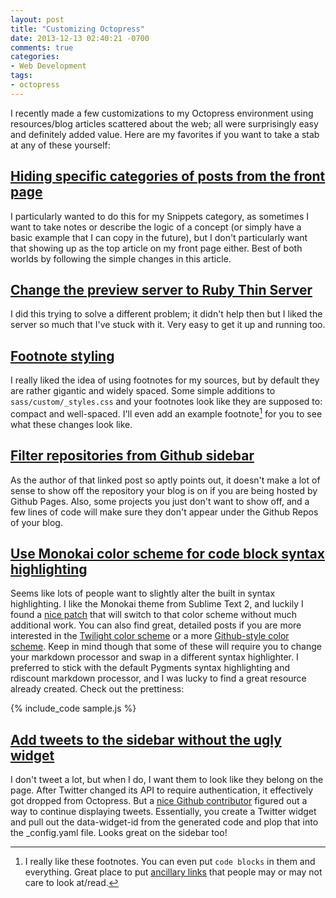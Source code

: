 ```yaml
---
layout: post
title: "Customizing Octopress"
date: 2013-12-13 02:40:21 -0700
comments: true
categories: 
- Web Development
tags:
- octopress
---
```

I recently made a few customizations to my Octopress environment using resources/blog articles scattered about the web; all were surprisingly easy and definitely added value.  Here are my favorites if you want to take a stab at any of these yourself:

## [Hiding specific categories of posts from the front page](http://arshad.github.io/blog/2012/05/10/recipe-hiding-posts-from-the-octopress-front-page/)  

I particularly wanted to do this for my Snippets category, as sometimes I want to take notes or describe the logic of a concept (or simply have a basic example that I can copy in the future), but I don't particularly want that showing up as the top article on my front page either.  Best of both worlds by following the simple changes in this article.

## [Change the preview server to Ruby Thin Server](http://blog.geoffpetrie.com/blog/2012/10/14/octopress-change-the-default-preview-server/)  

I did this trying to solve a different problem; it didn't help then but I liked the server so much that I've stuck with it. Very easy to get it up and running too.

## [Footnote styling](http://hiltmon.com/blog/2013/05/08/octopress-now-has-footnotes/)  

I really liked the idea of using footnotes for my sources, but by default they are rather gigantic and widely spaced.  Some simple additions to `sass/custom/_styles.css` and your footnotes look like they are supposed to: compact and well-spaced.  I'll even add an example footnote[^1] for you to see what these changes look like.

## [Filter repositories from Github sidebar](http://blog.codebykat.com/2013/05/20/three-octopress-tweaks/#github-aside) 

As the author of that linked post so aptly points out, it doesn't make a lot of sense to show off the repository your blog is on if you are being hosted by Github Pages.  Also, some projects you just don't want to show off, and a few lines of code will make sure they don't appear under the Github Repos of your blog.

## [Use Monokai color scheme for code block syntax highlighting](https://github.com/ragle/Monokai-Sublime-Text-Octopress) 

Seems like lots of people want to slightly alter the built in syntax highlighting.  I like the Monokai theme from Sublime Text 2, and luckily I found a [nice patch](https://github.com/ragle/Monokai-Sublime-Text-Octopress) that will switch to that color scheme without much additional work.  You can also find great, detailed posts if you are more interested in the [Twilight color scheme](http://blog.alestanis.com/2013/02/04/octopress-and-the-twilight-color-scheme/) or a more [Github-style color scheme](http://blog.codebykat.com/2013/05/23/gorgeous-octopress-codeblocks-with-coderay/).  Keep in mind though that some of these will require you to change your markdown processor and swap in a different syntax highlighter.  I preferred to stick with the default Pygments syntax highlighting and rdiscount markdown processor, and I was lucky to find a great resource already created.  Check out the prettiness:

{% include_code sample.js %}

## [Add tweets to the sidebar without the ugly widget](http://blog.jonathanrwallace.com/blog/2013/09/21/octopress-love-twitter-update/) 

I don't tweet a lot, but when I do, I want them to look like they belong on the page.  After Twitter changed its API to require authentication, it effectively got dropped from Octopress.  But a [nice Github contributor](https://github.com/imathis/octopress/pull/1311) figured out a way to continue displaying tweets.  Essentially, you create a Twitter widget and pull out the data-widget-id from the generated code and plop that into the _config.yaml file.  Looks great on the sidebar too!

[^1]: I really like these footnotes.  You can even put `code blocks` in them and everything.  Great place to put [ancillary links](http://imgur.com/r/cats/YYYC3bW) that people may or may not care to look at/read.